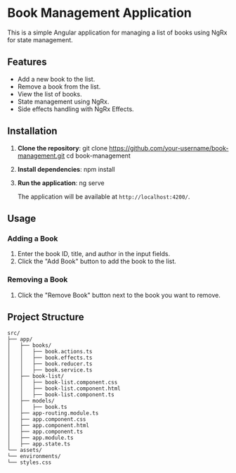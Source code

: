 # Book Management Application

This is a simple Angular application for managing a list of books using NgRx for state management.

## Features

- Add a new book to the list.
- Remove a book from the list.
- View the list of books.
- State management using NgRx.
- Side effects handling with NgRx Effects.

## Installation

1. **Clone the repository**:
   git clone https://github.com/your-username/book-management.git
   cd book-management

2. **Install dependencies**:
   npm install

3. **Run the application**:
   ng serve

   The application will be available at `http://localhost:4200/`.

## Usage

### Adding a Book

1. Enter the book ID, title, and author in the input fields.
2. Click the "Add Book" button to add the book to the list.

### Removing a Book

1. Click the "Remove Book" button next to the book you want to remove.

## Project Structure

```plaintext
src/
├── app/
│   ├── books/
│   │   ├── book.actions.ts
│   │   ├── book.effects.ts
│   │   ├── book.reducer.ts
│   │   ├── book.service.ts
│   ├── book-list/
│   │   ├── book-list.component.css
│   │   ├── book-list.component.html
│   │   ├── book-list.component.ts
│   ├── models/
│   │   ├── book.ts
│   ├── app-routing.module.ts
│   ├── app.component.css
│   ├── app.component.html
│   ├── app.component.ts
│   ├── app.module.ts
│   ├── app.state.ts
└── assets/
└── environments/
└── styles.css
```
